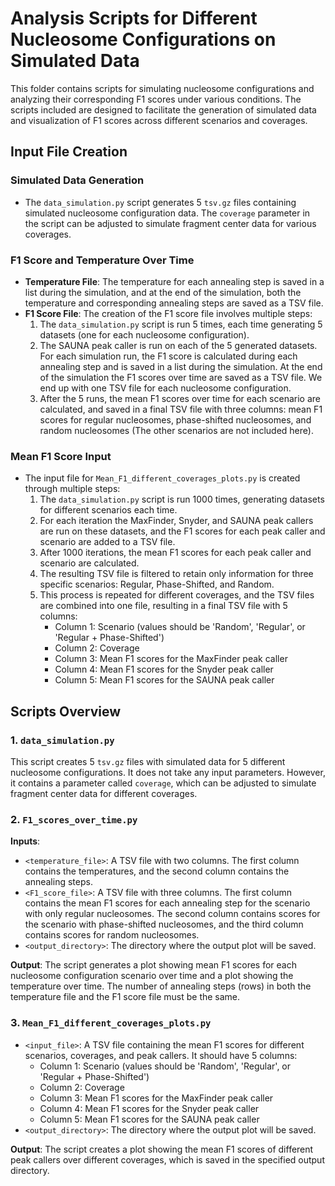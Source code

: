 # Analysis Scripts for Different Nucleosome Configurations on Simulated Data

This folder contains scripts for simulating nucleosome configurations and analyzing their corresponding F1 scores under various conditions. The scripts included are designed to facilitate the generation of simulated data and visualization of F1 scores across different scenarios and coverages.

## Input File Creation

### Simulated Data Generation
- The `data_simulation.py` script generates 5 `tsv.gz` files containing simulated nucleosome configuration data. The `coverage` parameter in the script can be adjusted to simulate fragment center data for various coverages.

### F1 Score and Temperature Over Time
  - **Temperature File**: The temperature for each annealing step is saved in a list during the simulation, and at the end of the simulation, both the temperature and corresponding annealing steps are saved as a TSV file.
  - **F1 Score File**: The creation of the F1 score file involves multiple steps:
    1. The `data_simulation.py` script is run 5 times, each time generating 5 datasets (one for each nucleosome configuration). 
    2. The SAUNA peak caller is run on each of the 5 generated datasets. For each simulation run, the F1 score is calculated during each annealing step and is saved in a list during the simulation. At the end of the simulation the F1 scores over time are saved as a TSV file. We end up with one TSV file for each nucleosome configuration.
    3. After the 5 runs, the mean F1 scores over time for each scenario are calculated, and saved in a final TSV file with three columns: mean F1 scores for regular nucleosomes, phase-shifted nucleosomes, and random nucleosomes (The other scenarios are not included here).

### Mean F1 Score Input
- The input file for `Mean_F1_different_coverages_plots.py` is created through multiple steps:
  1. The `data_simulation.py` script is run 1000 times, generating datasets for different scenarios each time.
  2. For each iteration the MaxFinder, Snyder, and SAUNA peak callers are run on these datasets, and the F1 scores for each peak caller and scenario are added to a TSV file.
  3. After 1000 iterations, the mean F1 scores for each peak caller and scenario are calculated.
  4. The resulting TSV file is filtered to retain only information for three specific scenarios: Regular, Phase-Shifted, and Random.
  5. This process is repeated for different coverages, and the TSV files are combined into one file, resulting in a final TSV file with 5 columns:
     - Column 1: Scenario (values should be 'Random', 'Regular', or 'Regular + Phase-Shifted')
     - Column 2: Coverage
     - Column 3: Mean F1 scores for the MaxFinder peak caller
     - Column 4: Mean F1 scores for the Snyder peak caller
     - Column 5: Mean F1 scores for the SAUNA peak caller

## Scripts Overview

### 1. `data_simulation.py`
This script creates 5 `tsv.gz` files with simulated data for 5 different nucleosome configurations. It does not take any input parameters. However, it contains a parameter called `coverage`, which can be adjusted to simulate fragment center data for different coverages.

### 2. `F1_scores_over_time.py`
**Inputs**:
- `<temperature_file>`: A TSV file with two columns. The first column contains the temperatures, and the second column contains the annealing steps.
- `<F1_score_file>`: A TSV file with three columns. The first column contains the mean F1 scores for each annealing step for the scenario with only regular nucleosomes. The second column contains scores for the scenario with phase-shifted nucleosomes, and the third column contains scores for random nucleosomes.
- `<output_directory>`: The directory where the output plot will be saved.

**Output**: The script generates a plot showing mean F1 scores for each nucleosome configuration scenario over time and a plot showing the temperature over time. The number of annealing steps (rows) in both the temperature file and the F1 score file must be the same.


### 3. `Mean_F1_different_coverages_plots.py`
- `<input_file>`: A TSV file containing the mean F1 scores for different scenarios, coverages, and peak callers. It should have 5 columns:
  - Column 1: Scenario (values should be 'Random', 'Regular', or 'Regular + Phase-Shifted')
  - Column 2: Coverage
  - Column 3: Mean F1 scores for the MaxFinder peak caller
  - Column 4: Mean F1 scores for the Snyder peak caller
  - Column 5: Mean F1 scores for the SAUNA peak caller
- `<output_directory>`: The directory where the output plot will be saved.

**Output**: The script creates a plot showing the mean F1 scores of different peak callers over different coverages, which is saved in the specified output directory.
